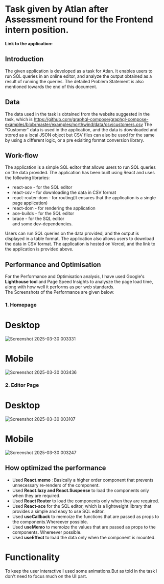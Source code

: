 # Task given by Atlan after Assessment round for the Frontend intern position.
<strong> Link to the application:</strong>
<br>
## Introduction
The given application is developed as a task for Atlan. It enables users to run SQL queries in an online editor, and analyze the output obtained as a result of running the queries.
The detailed Problem Statement is also mentioned towards the end of this document.

## Data
The data used in the task is obtained from the website suggested in the task, which is https://github.com/graphql-compose/graphql-compose-examples/blob/master/examples/northwind/data/csv/customers.csv The "Customer" data is used in the application, and the data is downloaded and stored as a local JSON object but CSV files can also be used for the same by using a different logic, or a pre exisiting format conversion library.

## Work-flow
The application is a simple SQL editor that allows users to run SQL queries on the data provided. The application has been built using React and uses the following libraries:<br/>
* react-ace - for the SQL editor <br/>
* react-csv - for downloading the data in CSV format<br/>
* react-router-dom - for routing(It ensures that the application is a single page application)<br/>
* react-dom - for rendering the application<br/>
* ace-builds - for the SQL editor<br/>
* brace - for the SQL editor <br/>
and some dev-dependencies.<br/>

Users can run SQL queries on the data provided, and the output is displayed in a table format. The application also allows users to download the data in CSV format. The application is hosted on Vercel, and the link to the application is provided above.
<br/>
## Performance and Optimisation
For the Performance and Optimisation analysis, I have used Google's <strong>Lighthouse tool </strong> and Page Speed Insights to analysze the page load time, along with how well it performs as per web standards.<br/>
The Screenshots of the Performance are given below:
<br/>
### 1. Homepage
# Desktop
![Screenshot 2025-03-30 003331](https://github.com/user-attachments/assets/3438e1ef-3820-4e25-b36b-11693e81bded)<br/>
# Mobile
![Screenshot 2025-03-30 003436](https://github.com/user-attachments/assets/4ad28447-d6f8-45dd-8efe-e2e4d646812f)

### 2. Editor Page 
# Desktop
![Screenshot 2025-03-30 003107](https://github.com/user-attachments/assets/b70901a1-998f-4847-8646-d31d7364568a)<br/>
# Mobile
![Screenshot 2025-03-30 003247](https://github.com/user-attachments/assets/1b08c774-a208-4316-a27a-cd52041fab87)<br/>

## How optimized the performance 
* Used <strong> React.memo </strong>: Basically a higher order component that prevents unnecessary re-renders of the component.
* Used <strong>React.lazy and React.Suspense</strong> to load the components only when they are required.   
* Used <strong>React Router</strong> to load the components only when they are required.
* Used <strong>React-ace</strong> for the SQL editor, which is a lightweight library that provides a simple and easy to use SQL editor.
* Used <strong>useCallback</strong> to memoize the functions that are passed as props to the components.Whereever possible.
* Used <strong>useMemo</strong> to memoize the values that are passed as props to the components. Whereever possible.
* Used <strong>useEffect</strong> to load the data only when the component is mounted.<br/>

# Functionality
To keep the user interactive I used some animations.But as told in the task I don't need to focus much on the UI part.
